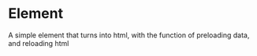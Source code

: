 # Element
 A simple element that turns into html, with the function of preloading data, and reloading html
